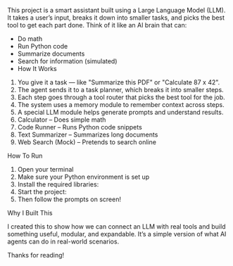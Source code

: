 This project is a smart assistant built using a Large Language Model (LLM). It takes a user’s input, breaks it down into smaller tasks, and picks the best tool to get each part done.
Think of it like an AI brain that can:
- Do math
- Run Python code
- Summarize documents
- Search for information (simulated)
- How It Works

1. You give it a task — like "Summarize this PDF" or "Calculate 87 x 42".
2. The agent sends it to a task planner, which breaks it into smaller steps.
3. Each step goes through a tool router that picks the best tool for the job.
4. The system uses a memory module to remember context across steps.
5. A special LLM module helps generate prompts and understand results.
6. Calculator – Does simple math
7. Code Runner – Runs Python code snippets
8. Text Summarizer – Summarizes long documents
9. Web Search (Mock) – Pretends to search online

How To Run

1. Open your terminal  
2. Make sure your Python environment is set up  
3. Install the required libraries:
4. Start the project:
5. Then follow the prompts on screen!


Why I Built This

I created this to show how we can connect an LLM with real tools and build something useful, modular, and expandable. It’s a simple version of what AI agents can do in real-world scenarios.


Thanks for reading!
